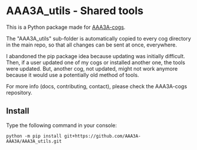 # AAA3A_utils - Shared tools

This is a Python package made for [AAA3A-cogs](https://github.com/AAA3A-AAA3A/AAA3A-cogs).

The "AAA3A_utils" sub-folder is automatically copied to every cog directory in the main repo, so that all changes can be sent at once, everywhere.

I abandoned the pip package idea because updating was initially difficult. Then, if a user updated one of my cogs or installed another one, the tools were updated. But, another cog, not updated, might not work anymore because it would use a potentially old method of tools.

For more info (docs, contributing, contact), please check the AAA3A-cogs repository.

## Install

Type the following command in your console:

```
python -m pip install git+https://github.com/AAA3A-AAA3A/AAA3A_utils.git
```